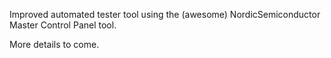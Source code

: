 Improved automated tester tool using the (awesome) NordicSemiconductor Master Control Panel tool.

More details to come.